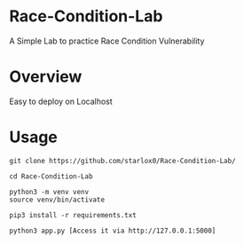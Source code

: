 # Race-Condition-Lab
A Simple Lab to practice Race Condition Vulnerability

# Overview
Easy to deploy on Localhost

# Usage
```console
git clone https://github.com/starlox0/Race-Condition-Lab/
```
```console
cd Race-Condition-Lab
```
```console
python3 -m venv venv
source venv/bin/activate
```
```console
pip3 install -r requirements.txt
```
```console
python3 app.py [Access it via http://127.0.0.1:5000]
```
